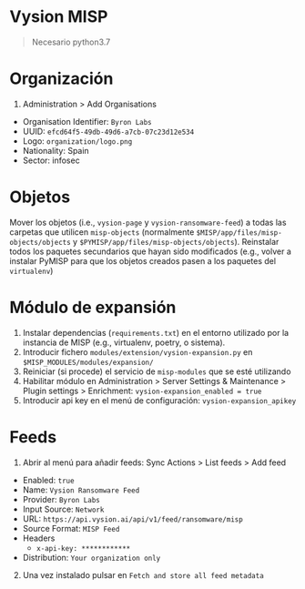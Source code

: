 # Vysion MISP

> Necesario python3.7

# Organización

1. Administration > Add Organisations

- Organisation Identifier: `Byron Labs`
- UUID: `efcd64f5-49db-49d6-a7cb-07c23d12e534`
- Logo: `organization/logo.png`
- Nationality: Spain
- Sector: infosec

# Objetos

Mover los objetos (i.e., `vysion-page` y `vysion-ransomware-feed`) a todas las carpetas que utilicen `misp-objects` (normalmente `$MISP/app/files/misp-objects/objects` y `$PYMISP/app/files/misp-objects/objects`). Reinstalar todos los paquetes secundarios que hayan sido modificados (e.g., volver a instalar PyMISP para que los objetos creados pasen a los paquetes del `virtualenv`)

# Módulo de expansión

1. Instalar dependencias (`requirements.txt`) en el entorno utilizado por la instancia de MISP (e.g., virtualenv, poetry, o sistema).
2. Introducir fichero `modules/extension/vysion-expansion.py` en `$MISP_MODULES/modules/expansion/`
3. Reiniciar (si procede) el servicio de `misp-modules` que se esté utilizando
4. Habilitar módulo en Administration > Server Settings & Maintenance > Plugin settings  > Enrichment: `vysion-expansion_enabled = true`
5. Introducir api key en el menú de configuración: `vysion-expansion_apikey`

# Feeds


1. Abrir al menú para añadir feeds: Sync Actions > List feeds > Add feed

- Enabled: `true`
- Name: `Vysion Ransomware Feed`
- Provider: `Byron Labs`
- Input Source: `Network`
- URL: `https://api.vysion.ai/api/v1/feed/ransomware/misp`
- Source Format: `MISP Feed`
- Headers
    - `x-api-key: ************`
- Distribution: `Your organization only`

2. Una vez instalado pulsar en `Fetch and store all feed metadata`